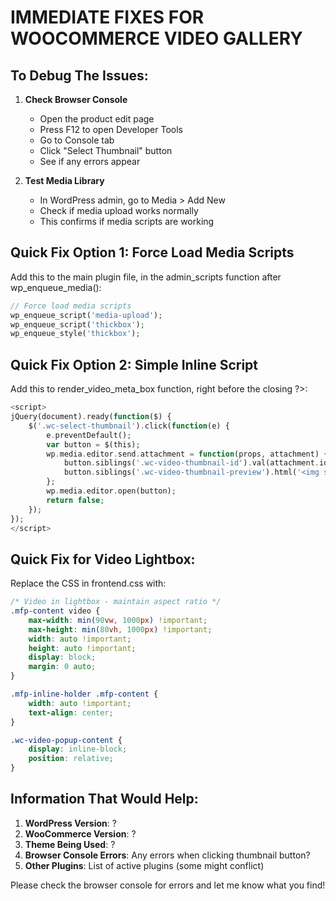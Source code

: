 # IMMEDIATE FIXES FOR WOOCOMMERCE VIDEO GALLERY

## To Debug The Issues:

1. **Check Browser Console**
   - Open the product edit page
   - Press F12 to open Developer Tools
   - Go to Console tab
   - Click "Select Thumbnail" button
   - See if any errors appear

2. **Test Media Library**
   - In WordPress admin, go to Media > Add New
   - Check if media upload works normally
   - This confirms if media scripts are working

## Quick Fix Option 1: Force Load Media Scripts

Add this to the main plugin file, in the admin_scripts function after wp_enqueue_media():

```php
// Force load media scripts
wp_enqueue_script('media-upload');
wp_enqueue_script('thickbox');
wp_enqueue_style('thickbox');
```

## Quick Fix Option 2: Simple Inline Script

Add this to render_video_meta_box function, right before the closing ?>:

```php
<script>
jQuery(document).ready(function($) {
    $('.wc-select-thumbnail').click(function(e) {
        e.preventDefault();
        var button = $(this);
        wp.media.editor.send.attachment = function(props, attachment) {
            button.siblings('.wc-video-thumbnail-id').val(attachment.id);
            button.siblings('.wc-video-thumbnail-preview').html('<img src="' + attachment.sizes.thumbnail.url + '" style="max-width:100px;">');
        };
        wp.media.editor.open(button);
        return false;
    });
});
</script>
```

## Quick Fix for Video Lightbox:

Replace the CSS in frontend.css with:

```css
/* Video in lightbox - maintain aspect ratio */
.mfp-content video {
    max-width: min(90vw, 1000px) !important;
    max-height: min(80vh, 1000px) !important;
    width: auto !important;
    height: auto !important;
    display: block;
    margin: 0 auto;
}

.mfp-inline-holder .mfp-content {
    width: auto !important;
    text-align: center;
}

.wc-video-popup-content {
    display: inline-block;
    position: relative;
}
```

## Information That Would Help:

1. **WordPress Version**: ?
2. **WooCommerce Version**: ?
3. **Theme Being Used**: ?
4. **Browser Console Errors**: Any errors when clicking thumbnail button?
5. **Other Plugins**: List of active plugins (some might conflict)

Please check the browser console for errors and let me know what you find!
